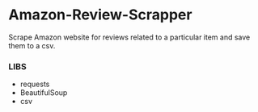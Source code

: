 # Amazon-Review-Scrapper
Scrape Amazon website for reviews related to a particular item and save them to a csv.

### LIBS
* requests
* BeautifulSoup
* csv
